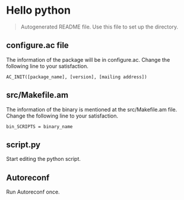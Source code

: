 # Hello python

> Autogenerated README file. Use this file to set up the directory.

## configure.ac file

The information of the package will be in configure.ac. Change the following
line to your satisfaction.

```
AC_INIT([package_name], [version], [mailing address])
```

## src/Makefile.am

The information of the binary is mentioned at the src/Makefile.am file. Change
the following line to your satisfaction.

```
bin_SCRIPTS = binary_name
```

## script.py

Start editing the python script.

## Autoreconf

Run Autoreconf once.
